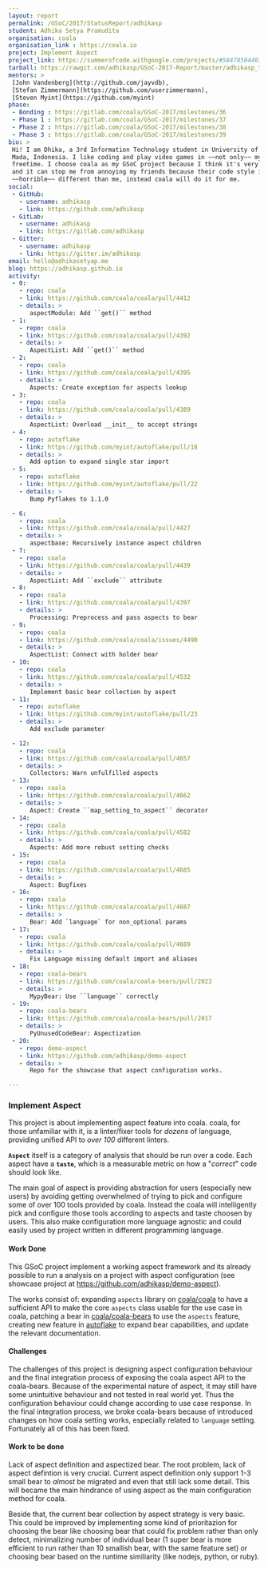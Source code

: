 ```yaml
---
layout: report
permalink: /GSoC/2017/StatusReport/adhikasp
student: Adhika Setya Pramudita
organisation: coala
organisation_link : https://coala.io
project: Implement Aspect
project_link: https://summerofcode.withgoogle.com/projects/#5847850440196096
tarball: https://rawgit.com/adhikasp/GSoC-2017-Report/master/adhikasp_tarball.tar.gz
mentors: >
 [John Vandenberg](http://github.com/jayvdb),
 [Stefan Zimmermann](https://github.com/userzimmermann),
 [Steven Myint](https://github.com/myint)
phase:
 - Bonding : https://gitlab.com/coala/GSoC-2017/milestones/36
 - Phase 1 : https://gitlab.com/coala/GSoC-2017/milestones/37
 - Phase 2 : https://gitlab.com/coala/GSoC-2017/milestones/38
 - Phase 3 : https://gitlab.com/coala/GSoC-2017/milestones/39
bio: >
 Hi! I am Dhika, a 3rd Information Technology student in University of Gadjah
 Mada, Indonesia. I like coding and play video games in ~~not only~~ my
 freetime. I choose coala as my GSoC project because I think it's very cool,
 and it can stop me from annoying my friends because their code style is
 ~~horrible~~ different than me, instead coala will do it for me.
social:
 - GitHub:
   - username: adhikasp
   - link: https://github.com/adhikasp
 - GitLab:
   - username: adhikasp
   - link: https://gitlab.com/adhikasp
 - Gitter:
   - username: adhikasp
   - link: https://gitter.im/adhikasp
email: hello@adhikasetyap.me
blog: https://adhikasp.github.io
activity:
 - 0:
   - repo: coala
   - link: https://github.com/coala/coala/pull/4412
   - details: >
      aspectModule: Add ``get()`` method
 - 1:
   - repo: coala
   - link: https://github.com/coala/coala/pull/4392
   - details: >
      AspectList: Add ``get()`` method
 - 2:
   - repo: coala
   - link: https://github.com/coala/coala/pull/4395
   - details: >
      Aspects: Create exception for aspects lookup
 - 3:
   - repo: coala
   - link: https://github.com/coala/coala/pull/4389
   - details: >
      AspectList: Overload __init__ to accept strings
 - 4:
   - repo: autoflake
   - link: https://github.com/myint/autoflake/pull/18
   - details: >
      Add option to expand single star import
 - 5:
   - repo: autoflake
   - link: https://github.com/myint/autoflake/pull/22
   - details: >
      Bump Pyflakes to 1.1.0

 - 6:
   - repo: coala
   - link: https://github.com/coala/coala/pull/4427
   - details: >
      aspectbase: Recursively instance aspect children
 - 7:
   - repo: coala
   - link: https://github.com/coala/coala/pull/4439
   - details: >
      AspectList: Add ``exclude`` attribute
 - 8:
   - repo: coala
   - link: https://github.com/coala/coala/pull/4397
   - details: >
      Processing: Preprocess and pass aspects to bear
 - 9:
   - repo: coala
   - link: https://github.com/coala/coala/issues/4490
   - details: >
      AspectList: Connect with holder bear
 - 10:
   - repo: coala
   - link: https://github.com/coala/coala/pull/4532
   - details: >
      Implement basic bear collection by aspect
 - 11:
   - repo: autoflake
   - link: https://github.com/myint/autoflake/pull/23
   - details: >
      Add exclude parameter

 - 12:
   - repo: coala
   - link: https://github.com/coala/coala/pull/4657
   - details: >
      Collectors: Warn unfulfilled aspects
 - 13:
   - repo: coala
   - link: https://github.com/coala/coala/pull/4662
   - details: >
      Aspect: Create ``map_setting_to_aspect`` decorator
 - 14:
   - repo: coala
   - link: https://github.com/coala/coala/pull/4582
   - details: >
      Aspects: Add more robust setting checks
 - 15:
   - repo: coala
   - link: https://github.com/coala/coala/pull/4685
   - details: >
      Aspect: Bugfixes
 - 16:
   - repo: coala
   - link: https://github.com/coala/coala/pull/4687
   - details: >
      Bear: Add `language` for non_optional params
 - 17:
   - repo: coala
   - link: https://github.com/coala/coala/pull/4689
   - details: >
      Fix Language missing default import and aliases
 - 18:
   - repo: coala-bears
   - link: https://github.com/coala/coala-bears/pull/2023
   - details: >
      MypyBear: Use ``language`` correctly
 - 19:
   - repo: coala-bears
   - link: https://github.com/coala/coala-bears/pull/2017
   - details: >
      PyUnusedCodeBear: Aspectization
 - 20:
   - repo: demo-aspect
   - link: https://github.com/adhikasp/demo-aspect
   - details: >
      Repo for the showcase that aspect configuration works.

---
```


### Implement Aspect

This project is about implementing aspect feature into coala. coala, for those
unfamiliar with it, is a linter/fixer tools for *dozens* of language, providing
unified API to *over 100* different linters.

**`Aspect`** itself is a category of analysis that should be run over a code.
Each aspect have a **`taste`**, which is a measurable metric on how a
"*correct*" code should look like.

The main goal of aspect is providing abstraction for users (especially new
users) by avoiding getting overwhelmed of trying to pick and configure some of
over 100 tools provided by coala. Instead the coala will intelligently pick
and configure those tools according to aspects and taste choosen by users.
This also make configuration more language agnostic and could easily used by
project written in different programming language.

#### Work Done

This GSoC project implement a working aspect framework and its already possible
to run a analysis on a project with aspect configuration (see showcase project
at <https://github.com/adhikasp/demo-aspect>).

The works consist of: expanding `aspects` library on [coala/coala](https://github.com/coala/coala)
to have a sufficient API to make the core `aspects` class usable for the use
case in coala, patching a bear in [coala/coala-bears](https://github.com/coala/coala-bears)
to use the `aspects` feature, creating new feature in [autoflake](https://github.com/myint/autoflake)
to expand bear capabilities, and update the relevant documentation.

#### Challenges

The challenges of this project is designing aspect configuration behaviour and
the final integration process of exposing the coala aspect API to the
coala-bears. Because of the experimental nature of aspect, it may still have
some unintuitive behaviour and not tested in real world yet. Thus the
configuration behaviour could change according to use case response. In the
final integration process, we broke coala-bears because of introduced changes
on how coala setting works, especially related to `language` setting.
Fortunately all of this has been fixed.

#### Work to be done

Lack of aspect definition and aspectized bear. The root problem, lack of
aspect defintion is very crucial. Current aspect definition only support 1-3
small bear to *almost* be migrated and even that still lack some detail. This
will became the main hindrance of using aspect as the main configuration
method for coala.

Beside that, the current bear collection by aspect strategy is very basic.
This could be improved by implementing some kind of prioritazion for choosing
the bear like choosing bear that could fix problem rather than only detect,
minimalizing number of individual bear (1 super bear is more efficient to run
rather than 10 smallish bear, with the same feature set) or choosing bear based
on the runtime similiarity (like nodejs, python, or ruby).
